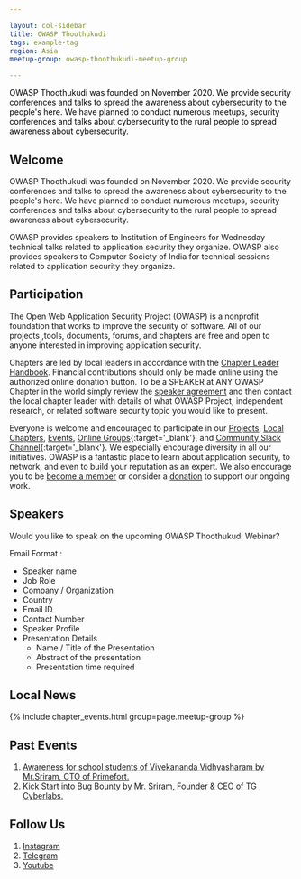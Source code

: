 ```yaml
---

layout: col-sidebar
title: OWASP Thoothukudi
tags: example-tag
region: Asia
meetup-group: owasp-thoothukudi-meetup-group

---
```


<div style='color:black;'>

OWASP Thoothukudi was founded on November 2020. We provide security conferences and talks to spread the awareness about cybersecurity to the people's here. We have planned to conduct numerous meetups, security conferences and talks about cybersecurity to the rural people to spread awareness about cybersecurity.


</div>


## Welcome


OWASP Thoothukudi was founded on November 2020. We provide security conferences and talks to spread the awareness about cybersecurity to the people's here. We have planned to conduct numerous meetups, security conferences and talks about cybersecurity to the rural people to spread awareness about cybersecurity.

OWASP provides speakers to Institution of Engineers for Wednesday technical talks related to application security they organize. OWASP also provides speakers to Computer Society of India for technical sessions related to application security they organize.

## Participation

The Open Web Application Security Project (OWASP) is a nonprofit foundation that works to improve the security of software. All of our projects ,tools, documents, forums, and chapters are free and open to anyone interested in improving application security. 

Chapters are led by local leaders in accordance with the [Chapter Leader Handbook](/www-policy/rules-of-procedure/chapter-handbook). Financial contributions should only be made online using the authorized online donation button. To be a SPEAKER at ANY OWASP Chapter in the world simply review the [speaker agreement](/www-policy/speaker-agreement) and then contact the local chapter leader with details of what OWASP Project, independent research, or related software security topic you would like to present.

Everyone is welcome and encouraged to participate in our [Projects](/projects), [Local Chapters](/chapters), [Events](/events), [Online Groups](https://groups.google.com/a/owasp.com/){:target='_blank'}, and [Community Slack Channel](https://owasp.slack.com/){:target='_blank'}. We especially encourage diversity in all our initiatives. OWASP is a fantastic place to learn about application security, to network, and even to build your reputation as an expert. We also encourage you to be [become a member](/membership) or consider a [donation](/donate) to support our ongoing work.

## Speakers
Would you like to speak on the upcoming OWASP Thoothukudi Webinar? 

Email Format :

- Speaker name
- Job Role
- Company / Organization
- Country
- Email ID
- Contact Number
- Speaker Profile
- Presentation Details
    - Name / Title of the Presentation
    - Abstract of the presentation
    - Presentation time required

## Local News
 {% include chapter_events.html group=page.meetup-group %}

## Past Events 

1. <a href="https://youtu.be/oiaAoXlG39A">Awareness for school students of Vivekananda Vidhyasharam by Mr.Sriram, CTO of Primefort.</a>
2. <a href="https://youtu.be/FrDcSvYxdCE">Kick Start into Bug Bounty by Mr. Sriram, Founder & CEO of TG Cyberlabs. </a>


## Follow Us

1. <a href="https://www.instagram.com/owasp_thoothukudi">Instagram</a>
2. <a href="https://t.me/joinchat/LnJkLR21JVphRU-wSDjU2Q">Telegram</a>
3. <a href="https://m.youtube.com/channel/UC66x4DdcE7x_IdR04gn7jBA">Youtube</a>
